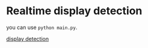 # Realtime display detection

you can use `python main.py`.

[display detection]("https://www.youtube.com/embed/J8-GvSicjsQ)

